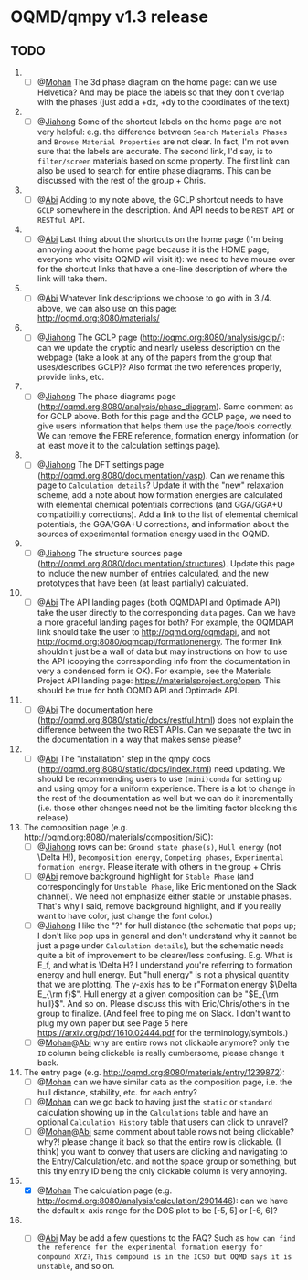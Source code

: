 OQMD/qmpy v1.3 release
======================

TODO
----

1. - [ ] @[Mohan](https://github.com/mohanliu) The 3d phase diagram on the home page: can we use Helvetica? And may be place
   the labels so that they don't overlap with the phases (just add a +dx, +dy to
   the coordinates of the text)
2. - [ ] @[Jiahong](https://github.com/WalterjhShen) Some of the shortcut labels on the home page are not very helpful: e.g. the
   difference between ``Search Materials Phases`` and ``Browse Material
   Properties`` are not clear.  In fact, I'm not even sure that the labels are
   accurate. The second link, I'd say, is to ``filter/screen`` materials based
   on some property. The first link can also be used to search for entire phase
   diagrams. This can be discussed with the rest of the group + Chris.
3. - [ ] @[Abi](https://github.com/tachyontraveler) Adding to my note above, the GCLP shortcut needs to have ``GCLP`` somewhere
   in the description. And API needs to be ``REST API`` or ``RESTful API``.
4. - [ ] @[Abi](https://github.com/tachyontraveler) Last thing about the shortcuts on the home page (I'm being annoying about the
   home page because it is the HOME page; everyone who visits OQMD will visit
   it): we need to have mouse over for the shortcut links that have a one-line
   description of where the link will take them.
5. - [ ] @[Abi](https://github.com/tachyontraveler) Whatever link descriptions we choose to go with in 3./4. above, we can also
   use on this page: http://oqmd.org:8080/materials/
6. - [ ] @[Jiahong](https://github.com/WalterjhShen) The GCLP page (http://oqmd.org:8080/analysis/gclp/): can we update the
   cryptic and nearly useless description on the webpage (take a look at any of
   the papers from the group that uses/describes GCLP)? Also format the two
   references properly, provide links, etc.
7. - [ ] @[Jiahong](https://github.com/WalterjhShen) The phase diagrams page (http://oqmd.org:8080/analysis/phase_diagram). Same
   comment as for GCLP above. Both for this page and the GCLP page, we need to
   give users information that helps them use the page/tools correctly. We can
   remove the FERE reference, formation energy information (or at least move it
   to the calculation settings page).
8. - [ ] @[Jiahong](https://github.com/WalterjhShen) The DFT settings page (http://oqmd.org:8080/documentation/vasp). Can we
   rename this page to ``Calculation details``? Update it with the "new"
   relaxation scheme, add a note about how formation energies are calculated
   with elemental chemical potentials corrections (and GGA/GGA+U compatibility
   corrections). Add a link to the list of elemental chemical potentials, the
   GGA/GGA+U corrections, and information about the sources of experimental
   formation energy used in the OQMD.
9. - [ ] @[Jiahong](https://github.com/WalterjhShen) The structure sources page (http://oqmd.org:8080/documentation/structures).
   Update this page to include the new number of entries calculated, and the
   new prototypes that have been (at least partially) calculated.
10. - [ ] @[Abi](https://github.com/tachyontraveler) The API landing pages (both OQMDAPI and Optimade API) take the user directly
    to the corresponding ``data`` pages. Can we have a more graceful landing
    pages for both? For example, the OQMDAPI link should take the user to
    http://oqmd.org/oqmdapi, and not
    http://oqmd.org:8080/oqmdapi/formationenergy. The former link shouldn't just
    be a wall of data but may instructions on how to use the API (copying the
    corresponding info from the documentation in very a condensed form is OK).
    For example, see the Materials Project API landing page:
    https://materialsproject.org/open. This should be true for both OQMD API and
    Optimade API.
11. - [ ] @[Abi](https://github.com/tachyontraveler) The documentation here (http://oqmd.org:8080/static/docs/restful.html) does
    not explain the difference between the two REST APIs. Can we separate the
    two in the documentation in a way that makes sense please?
12. - [ ] @[Abi](https://github.com/tachyontraveler) The "installation" step in the qmpy docs
    (http://oqmd.org:8080/static/docs/index.html) need updating. We should be
    recommending users to use ``(mini)conda`` for setting up and using qmpy for
    a uniform experience. There is a lot to change in the rest of the
    documentation as well but we can do it incrementally (i.e. those other
    changes need not be the limiting factor blocking this release).
13. The composition page (e.g. http://oqmd.org:8080/materials/composition/SiC):
    - [ ] @[Jiahong](https://github.com/WalterjhShen) rows can be: ``Ground state phase(s)``, ``Hull energy`` (not \Delta H!),
      ``Decomposition energy``, ``Competing phases``, ``Experimental formation
      energy``. Please iterate with others in the group + Chris
    - [ ] @[Abi](https://github.com/tachyontraveler) remove background highlight for ``Stable Phase`` (and correspondingly for
      ``Unstable Phase``, like Eric mentioned on the Slack channel). We need not
      emphasize either stable or unstable phases. That's why I said, remove
      background highlight, and if you really want to have color, just change
      the font color.)
    - [ ] @[Jiahong](https://github.com/WalterjhShen) I like the "?" for hull distance (the schematic that pops up; I don't like
      pop ups in general and don't understand why it cannot be just a page under
      ``Calculation details``), but the schematic needs quite a bit of
      improvement to be clearer/less confusing. E.g. What is E_f, and what is
      \Delta H? I understand you're referring to formation energy and hull
      energy. But "hull energy" is not a physical quantity that we are plotting.
      The y-axis has to be r"Formation energy $\Delta E_{\rm f}$". Hull energy
      at a given composition can be "$E_{\rm hull}$". And so on. Please discuss
      this with Eric/Chris/others in the group to finalize. (And feel free to
      ping me on Slack. I don't want to plug my own paper but see Page 5 here
      https://arxiv.org/pdf/1610.02444.pdf for the terminology/symbols.)
    - [ ] @[Mohan](https://github.com/mohanliu)@[Abi](https://github.com/tachyontraveler) why are entire rows not clickable anymore? only the ``ID`` column being
      clickable is really cumbersome, please change it back.
14. The entry page (e.g. http://oqmd.org:8080/materials/entry/1239872):
    - [ ] @[Mohan](https://github.com/mohanliu) can we have similar data as the composition page, i.e. the hull distance,
      stability, etc. for each entry?
    - [ ] @[Mohan](https://github.com/mohanliu) can we go back to having just the ``static`` or ``standard`` calculation
      showing up in the ``Calculations`` table and have an optional
      ``Calculation History`` table that users can click to unravel?
    - [ ] @[Mohan](https://github.com/mohanliu)@[Abi](https://github.com/tachyontraveler) same comment about table rows not being clickable? why?! please change it
      back so that the entire row is clickable. (I think) you want to convey
      that users are clicking and navigating to the Entry/Calculation/etc. and
      not the space group or something, but this tiny entry ID being the only
      clickable column is very annoying.
15. - [x] @[Mohan](https://github.com/mohanliu) The calculation page (e.g.
    http://oqmd.org:8080/analysis/calculation/2901446): can we have the default
    x-axis range for the DOS plot to be [-5, 5] or [-6, 6]?
16. - [ ] @[Abi](https://github.com/tachyontraveler) May be add a few questions to the FAQ? Such as ``how can find the reference
    for the experimental formation energy for compound XYZ?``, ``This compound
    is in the ICSD but OQMD says it is unstable``, and so on.


